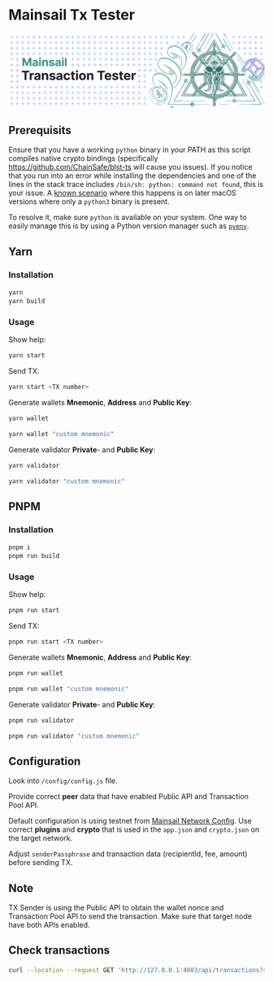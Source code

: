 # Mainsail Tx Tester

![Logo](banner.png)

## Prerequisits

Ensure that you have a working `python` binary in your PATH as this script compiles native crypto bindings (specifically https://github.com/ChainSafe/blst-ts will cause you issues). If you notice that you run into an error while installing the dependencies and one of the lines in the stack trace includes `/bin/sh: python: command not found`, this is your issue. A [known scenario](https://github.com/ChainSafe/blst-ts/issues/87) where this happens is on later macOS versions where only a `python3` binary is present.

To resolve it, make sure `python` is available on your system. One way to easily manage this is by using a Python version manager such as [`pyenv`](https://github.com/pyenv/pyenv).

## Yarn

### Installation

```bash
yarn
yarn build
```

### Usage

Show help:

```bash
yarn start
```

Send TX:

```bash
yarn start <TX number>
```

Generate wallets **Mnemonic**, **Address** and **Public Key**:

```bash
yarn wallet
```

```bash
yarn wallet "custom mnemonic"
```

Generate validator **Private**- and **Public Key**:

```bash
yarn validator
```

```bash
yarn validator "custom mnemonic"
```

## PNPM

### Installation

```bash
pnpm i
pnpm run build
```

### Usage

Show help:

```bash
pnpm run start
```

Send TX:

```bash
pnpm run start <TX number>
```

Generate wallets **Mnemonic**, **Address** and **Public Key**:

```bash
pnpm run wallet
```

```bash
pnpm run wallet "custom mnemonic"
```

Generate validator **Private**- and **Public Key**:

```bash
pnpm run validator
```

```bash
pnpm run validator "custom mnemonic"
```

## Configuration

Look into `/config/config.js` file.

Provide correct **peer** data that have enabled Public API and Transaction Pool API.

Default configuration is using testnet from [Mainsail Network Config](https://github.com/ArkEcosystem/mainsail-network-config/tree/main/testnet/mainsail). Use correct **plugins** and **crypto** that is used in the `app.json` and `crypto.json` on the target network.

Adjust `senderPassphrase` and transaction data (recipientId, fee, amount) before sending TX.

## Note

TX Sender is using the Public API to obtain the wallet nonce and Transaction Pool API to send the transaction. Make sure that target node have both APIs enabled.

## Check transactions

```bash
curl --location --request GET 'http://127.0.0.1:4003/api/transactions?senderId=DCzk4aCBCeHTDUZ3RnkiK8aqpYYZ9iC51W'
```
